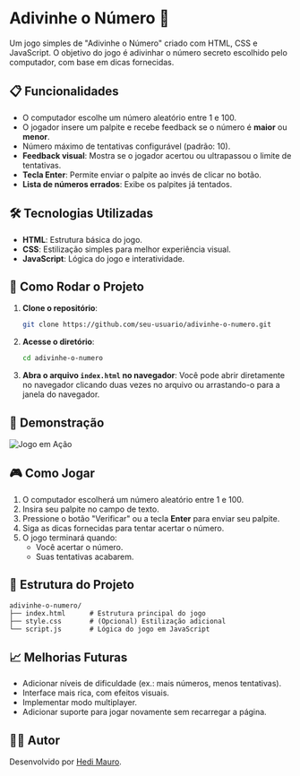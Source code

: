 # Adivinhe o Número 🎲

Um jogo simples de "Adivinhe o Número" criado com HTML, CSS e JavaScript. O objetivo do jogo é adivinhar o número secreto escolhido pelo computador, com base em dicas fornecidas. 

## 📋 Funcionalidades

- O computador escolhe um número aleatório entre 1 e 100.
- O jogador insere um palpite e recebe feedback se o número é **maior** ou **menor**.
- Número máximo de tentativas configurável (padrão: 10).
- **Feedback visual**: Mostra se o jogador acertou ou ultrapassou o limite de tentativas.
- **Tecla Enter**: Permite enviar o palpite ao invés de clicar no botão.
- **Lista de números errados**: Exibe os palpites já tentados.

## 🛠️ Tecnologias Utilizadas

- **HTML**: Estrutura básica do jogo.
- **CSS**: Estilização simples para melhor experiência visual.
- **JavaScript**: Lógica do jogo e interatividade.

## 🚀 Como Rodar o Projeto

1. **Clone o repositório**:
   ```bash
   git clone https://github.com/seu-usuario/adivinhe-o-numero.git
   ```
2. **Acesse o diretório**:
   ```bash
   cd adivinhe-o-numero
   ```
3. **Abra o arquivo `index.html` no navegador**:
   Você pode abrir diretamente no navegador clicando duas vezes no arquivo ou arrastando-o para a janela do navegador.

## 📸 Demonstração

![Jogo em Ação](https://via.placeholder.com/800x400?text=Adicione+uma+imagem+da+interface+do+jogo+aqui)

## 🎮 Como Jogar

1. O computador escolherá um número aleatório entre 1 e 100.
2. Insira seu palpite no campo de texto.
3. Pressione o botão "Verificar" ou a tecla **Enter** para enviar seu palpite.
4. Siga as dicas fornecidas para tentar acertar o número.
5. O jogo terminará quando:
   - Você acertar o número.
   - Suas tentativas acabarem.

## 📂 Estrutura do Projeto

```
adivinhe-o-numero/
├── index.html      # Estrutura principal do jogo
├── style.css       # (Opcional) Estilização adicional
└── script.js       # Lógica do jogo em JavaScript
```

## 📈 Melhorias Futuras

- Adicionar níveis de dificuldade (ex.: mais números, menos tentativas).
- Interface mais rica, com efeitos visuais.
- Implementar modo multiplayer.
- Adicionar suporte para jogar novamente sem recarregar a página.

## 🧑‍💻 Autor

Desenvolvido por [Hedi Mauro](https://github.com/hedimauro260).

